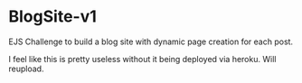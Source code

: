 # BlogSite-v1
EJS Challenge to build a blog site with dynamic page creation for each post.

I feel like this is pretty useless without it being deployed via heroku. Will reupload. 
